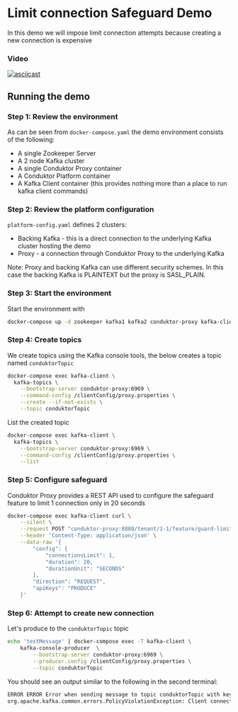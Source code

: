 # Limit connection Safeguard Demo

In this demo we will impose limit connection attempts because creating a new connection is expensive

### Video

[![asciicast](https://asciinema.org/a/Y5OXtMXjfEGpRnHV1koCw3Gi3.svg)](https://asciinema.org/a/Y5OXtMXjfEGpRnHV1koCw3Gi3)

## Running the demo

### Step 1: Review the environment

As can be seen from `docker-compose.yaml` the demo environment consists of the following:

* A single Zookeeper Server
* A 2 node Kafka cluster
* A single Conduktor Proxy container
* A Conduktor Platform container
* A Kafka Client container (this provides nothing more than a place to run kafka client commands)

### Step 2: Review the platform configuration

`platform-config.yaml` defines 2 clusters:

* Backing Kafka - this is a direct connection to the underlying Kafka cluster hosting the demo
* Proxy - a connection through Conduktor Proxy to the underlying Kafka

Note: Proxy and backing Kafka can use different security schemes. 
In this case the backing Kafka is PLAINTEXT but the proxy is SASL_PLAIN.

### Step 3: Start the environment

Start the environment with

```bash
docker-compose up -d zookeeper kafka1 kafka2 conduktor-proxy kafka-client
```

### Step 4: Create topics

We create topics using the Kafka console tools, the below creates a topic named `conduktorTopic`

```bash
docker-compose exec kafka-client \
  kafka-topics \
    --bootstrap-server conduktor-proxy:6969 \
    --command-config /clientConfig/proxy.properties \
    --create --if-not-exists \
    --topic conduktorTopic
```

List the created topic

```bash
docker-compose exec kafka-client \
  kafka-topics \
    --bootstrap-server conduktor-proxy:6969 \
    --command-config /clientConfig/proxy.properties \
    --list
```

### Step 5: Configure safeguard

Conduktor Proxy provides a REST API used to configure the safeguard feature to limit 1 connection only in 20 seconds

```bash
docker-compose exec kafka-client curl \
    --silent \
    --request POST "conduktor-proxy:8888/tenant/1-1/feature/guard-limit-connection" \
    --header 'Content-Type: application/json' \
    --data-raw '{
        "config": { 
            "connectionsLimit": 1,
            "duration": 20,
            "durationUnit": "SECONDS"
        },
        "direction": "REQUEST",
        "apiKeys": "PRODUCE"
    }'
```

### Step 6: Attempt to create new connection

Let's produce to the `conduktorTopic` topic 

```bash
echo 'testMessage' | docker-compose exec -T kafka-client \
    kafka-console-producer  \
        --bootstrap-server conduktor-proxy:6969 \
        --producer.config /clientConfig/proxy.properties \
        --topic conduktorTopic
```

You should see an output similar to the following in the second terminal:

```bash
ERROR ERROR Error when sending message to topic conduktorTopic with key: null, value: 1 bytes with error: (org.apache.kafka.clients.producer.internals.ErrorLoggingCallback)                                                                  
org.apache.kafka.common.errors.PolicyViolationException: Client connections exceed the limitation
```
